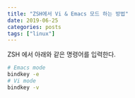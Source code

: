 ```yaml
---
title: "ZSH에서 Vi & Emacs 모드 하는 방법"
date: 2019-06-25
categories: posts
tags: ["linux"] 
---
```


ZSH 에서 아래와 같은 명령어를 입력한다.

```bash
# Emacs mode
bindkey -e
# Vi mode
bindkey -v
```
